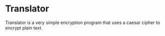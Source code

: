 # Translator

Translator is a very simple encryption program that uses a caesar cipher to encrypt plain text.
